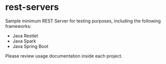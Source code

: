 # rest-servers
Sample minimum REST Server for testing purposes, including the following frameworks:
- Java Restlet
- Java Spark
- Java Spring Boot

Please review usage documentation inside each project.
